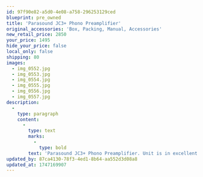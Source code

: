 ```yaml
---
id: 97f90e82-a5d0-4e08-a758-296253129ced
blueprint: pre_owned
title: 'Parasound JC3+ Phono Preamplifier'
original_accessories: 'Box, Packing, Manual, Accessories'
new_retail_price: 2850
your_price: 1495
hide_your_price: false
local_only: false
shipping: 80
images:
  - img_0552.jpg
  - img_0553.jpg
  - img_0554.jpg
  - img_0555.jpg
  - img_0556.jpg
  - img_0557.jpg
description:
  -
    type: paragraph
    content:
      -
        type: text
        marks:
          -
            type: bold
        text: 'Parasound JC3+ Phono Preamplifier. Unit is in excellent physical and functional condition with original box, packing and accessories. Unit sold as new for $2,850.00'
updated_by: 87ca4130-78f3-4ed1-8b64-aa552d3d08a8
updated_at: 1747169907
---
```

